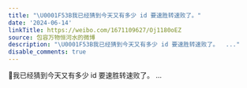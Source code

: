 ```yaml
---
title: "\U0001F53B我已经猜到今天又有多少 id 要速胜转速败了。"
date: '2024-06-14'
linkTitle: https://weibo.com/1671109627/Oj1180oEZ
source: 包容万物恒河水的微博
description: "\U0001F53B我已经猜到今天又有多少 id 要速胜转速败了。  ..."
disable_comments: true
---
```

🔻我已经猜到今天又有多少 id 要速胜转速败了。  ...